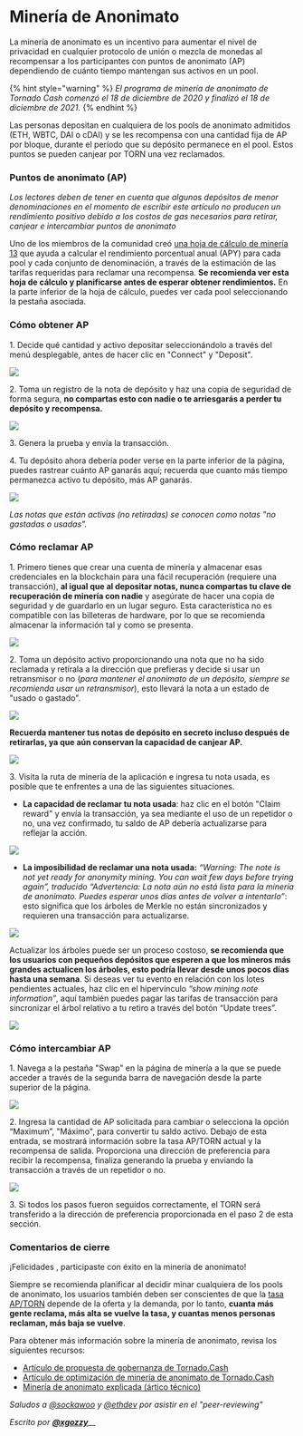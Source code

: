 # Minería de Anonimato

La minería de anonimato es un incentivo para aumentar el nivel de privacidad en cualquier protocolo de unión o mezcla de monedas al recompensar a los participantes con puntos de anonimato (AP) dependiendo de cuánto tiempo mantengan sus activos en un pool.

{% hint style="warning" %}
_El programa de minería de anonimato de Tornado Cash comenzó el 18 de diciembre de 2020 y finalizó el 18 de diciembre de 2021._
{% endhint %}

Las personas depositan en cualquiera de los pools de anonimato admitidos (ETH, WBTC, DAI o cDAI) y se les recompensa con una cantidad fija de AP por bloque, durante el período que su depósito permanece en el pool. Estos puntos se pueden canjear por TORN una vez reclamados.

### Puntos de anonimato (AP)

_Los lectores deben de tener en cuenta que algunos depósitos de menor denominaciones en el momento de escribir este artículo no producen un rendimiento positivo debido a los costos de gas necesarios para retirar, canjear e intercambiar puntos de anonimato_

Uno de los miembros de la comunidad creó [una hoja de cálculo de minería 13](https://torn.community/t/anonymity-mining-spreadsheet/720) que ayuda a calcular el rendimiento porcentual anual (APY) para cada pool y cada conjunto de denominación, a través de la estimación de las tarifas requeridas para reclamar una recompensa. **Se recomienda ver esta hoja de cálculo y planificarse antes de esperar obtener rendimientos.** En la parte inferior de la hoja de cálculo, puedes ver cada pool seleccionando la pestaña asociada.

### Cómo obtener AP

1\. Decide qué cantidad y activo depositar seleccionándolo a través del menú desplegable, antes de hacer clic en "Connect" y "Deposit".

![](../.gitbook/assets/M3FH0gL.png)

2\. Toma un registro de la nota de depósito y haz una copia de seguridad de forma segura, **no compartas esto con nadie o te arriesgarás a perder tu depósito y recompensa.**

![](../.gitbook/assets/vhUstrU.png)

3\. Genera la prueba y envía la transacción.

4\. Tu depósito ahora debería poder verse en la parte inferior de la página, puedes rastrear cuánto AP ganarás aquí; recuerda que cuanto más tiempo permanezca activo tu depósito, más AP ganarás.

![](../.gitbook/assets/K6juetP.png)

_Las notas que están activas (no retiradas) se conocen como notas "no gastadas o usadas"._

### Cómo reclamar AP

1\. Primero tienes que crear una cuenta de minería y almacenar esas credenciales en la blockchain para una fácil recuperación (requiere una transacción), **al igual que al depositar notas, nunca compartas tu clave de recuperación de minería con nadie** y asegúrate de hacer una copia de seguridad y de guardarlo en un lugar seguro. Esta característica no es compatible con las billeteras de hardware, por lo que se recomienda almacenar la información tal y como se presenta.

![](../.gitbook/assets/LsKZKgK.png)

2\. Toma un depósito activo proporcionando una nota que no ha sido reclamada y retírala a la dirección que prefieras y decide si usar un retransmisor o no (_para mantener el anonimato de un depósito, siempre se recomienda usar un retransmisor_), esto llevará la nota a un estado de "usado o gastado".

![](../.gitbook/assets/AID86Cj.png)

**Recuerda mantener tus notas de depósito en secreto incluso después de retirarlas, ya que aún conservan la capacidad de canjear AP.**

![](../.gitbook/assets/bpsQxxR.png)

3\. Visita la ruta de minería de la aplicación e ingresa tu nota usada, es posible que te enfrentes a una de las siguientes situaciones.

* **La capacidad de reclamar tu nota usada**: haz clic en el botón "Claim reward" y envía la transacción, ya sea mediante el uso de un repetidor o no, una vez confirmado, tu saldo de AP debería actualizarse para reflejar la acción.

![](../.gitbook/assets/E9JYQhU.png)

* **La imposibilidad de reclamar una nota usada:** _“Warning: The note is not yet ready for anonymity mining. You can wait few days before trying again”, traducido “Advertencia: La nota aún no está lista para la minería de anonimato. Puedes esperar unos días antes de volver a intentarlo”_: esto significa que los árboles de Merkle no están sincronizados y requieren una transacción para actualizarse.

![](../.gitbook/assets/I6QTr0F.png)

Actualizar los árboles puede ser un proceso costoso, **se recomienda que los usuarios con pequeños depósitos que esperen a que los mineros más grandes actualicen los árboles, esto podría llevar desde unos pocos días hasta una semana**. Si deseas ver tu evento en relación con los lotes pendientes actuales, haz clic en el hipervínculo _“show mining note information”_, aquí también puedes pagar las tarifas de transacción para sincronizar el árbol relativo a tu retiro a través del botón “Update trees”.

![](../.gitbook/assets/D8dMXJj.png)

### Cómo intercambiar AP

1\. Navega a la pestaña "Swap" en la página de minería a la que se puede acceder a través de la segunda barra de navegación desde la parte superior de la página.

![](../.gitbook/assets/ahrjxbq.png)

2\. Ingresa la cantidad de AP solicitada para cambiar o selecciona la opción “Maximum”, "Máximo", para convertir tu saldo activo. Debajo de esta entrada, se mostrará información sobre la tasa AP/TORN actual y la recompensa de salida. Proporciona una dirección de preferencia para recibir la recompensa, finaliza generando la prueba y enviando la transacción a través de un repetidor o no.

![](../.gitbook/assets/wO55lAo.png)

3\. Si todos los pasos fueron seguidos correctamente, el TORN será transferido a la dirección de preferencia proporcionada en el paso 2 de esta sección.

### Comentarios de cierre

¡Felicidades , participaste con éxito en la minería de anonimato!

Siempre se recomienda planificar al decidir minar cualquiera de los pools de anonimato, los usuarios también deben ser conscientes de que la [tasa AP/TORN](https://duneanalytics.com/luckyallocator/Daily-AP-TORN-Rate-v2) depende de la oferta y la demanda, por lo tanto, **cuanta más gente reclama, más alta se vuelve la tasa, y cuantas menos personas reclaman, más baja se vuelve**.

Para obtener más información sobre la minería de anonimato, revisa los siguientes recursos:

* [Artículo de propuesta de gobernanza de Tornado.Cash](https://tornado-cash.medium.com/tornado-cash-governance-proposal-a55c5c7d0703)
* [Artículo de optimización de minería de anonimato de Tornado.Cash](https://tornado-cash.medium.com/gas-price-claimed-anonymity-mining-a-victim-but-now-everyone-can-claim-ap-5441aaa32a1a)
* [Minería de anonimato explicada (ártico técnico)](https://torn.community/t/anonymity-mining-technical-overview/15)

_Saludos a_ [_@sockawoo_](https://torn.community/u/sockawoo) _y_ [_@ethdev_](https://torn.community/u/ethdev) _por asistir en el "peer-reviewing"_

_Escrito por_ [_**@xgozzy**_](https://torn.community/u/xgozzy/summary)\_\_
